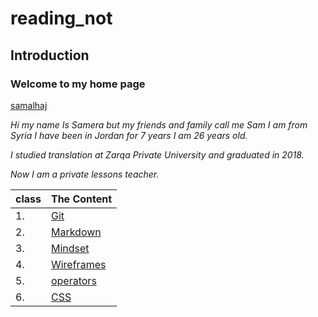 # reading_not
## Introduction
### Welcome to my home page

[samalhaj](https://github.com/samalhaj1)

*Hi my name Is Samera but my friends and family call me Sam I am from Syria I have been in Jordan for 7 years I am 26 years old.*

*I studied translation at Zarqa Private University and graduated in 2018.*

*Now I am a private lessons teacher.*


class  |The Content 
-----  |-----
1.     |[Git](https://samalhaj1.github.io/reading_note/Git)
2.     |[Markdown](https://samalhaj1.github.io/reading_note/Markdown)
3.     |[Mindset](https://samalhaj1.github.io/reading_note/Mindset)
4.     |[Wireframes](https://samalhaj1.github.io/reading_note/Wireframes)
5.     |[operators](https://samalhaj1.github.io/reading_note/operator)
6.     |[CSS](https://samalhaj1.github.io/reading_note/CSS)